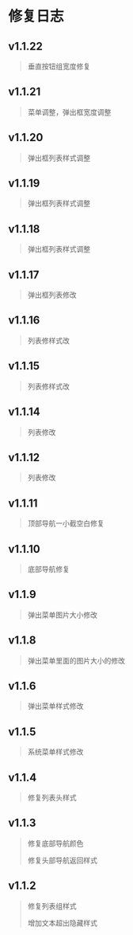 # 修复日志

## v1.1.22

> 垂直按钮组宽度修复

## v1.1.21

> 菜单调整，弹出框宽度调整

## v1.1.20

> 弹出框列表样式调整

## v1.1.19

> 弹出框列表样式调整

## v1.1.18

> 弹出框列表样式调整

## v1.1.17

> 弹出框列表修改

## v1.1.16

> 列表修样式改 

## v1.1.15

> 列表修样式改 

## v1.1.14

> 列表修改 

## v1.1.12

> 列表修改 

## v1.1.11

> 顶部导航一小截空白修复

## v1.1.10

> 底部导航修复

## v1.1.9

> 弹出菜单图片大小修改

## v1.1.8

> 弹出菜单里面的图片大小的修改

## v1.1.6

> 弹出菜单样式修改

## v1.1.5

> 系统菜单样式修改

## v1.1.4

> 修复列表头样式

## v1.1.3

> 修复底部导航颜色
>
> 修复头部导航返回样式

## v1.1.2

> 修复列表组样式
>
> 增加文本超出隐藏样式
